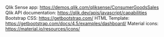 Qlik Sense app: https://demos.qlik.com/qliksense/ConsumerGoodsSales
Qlik API documentation: https://qlik.dev/apis/javascript/capabilities
Bootstrap CSS: https://getbootstrap.com/
HTML Template: https://getbootstrap.com/docs/4.5/examples/dashboard/
Material icons: https://material.io/resources/icons/
